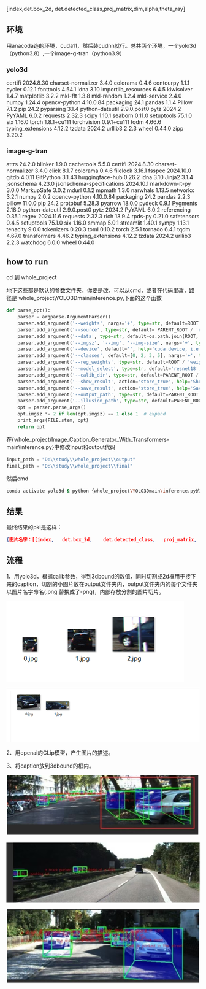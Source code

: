 [index,det.box_2d, det.detected_class,proj_matrix,dim,alpha,theta_ray]







## 环境

用anacoda造的环境，cuda11，然后装cudnn就行。总共两个环境，一个yolo3d（python3.8）,一个image-g-tran（python3.9）

### yolo3d

certifi             2024.8.30
charset-normalizer  3.4.0
colorama            0.4.6
contourpy           1.1.1
cycler              0.12.1
fonttools           4.54.1
idna                3.10
importlib_resources 6.4.5
kiwisolver          1.4.7
matplotlib          3.2.2
mkl-fft             1.3.8
mkl-random          1.2.4
mkl-service         2.4.0
numpy               1.24.4
opencv-python       4.10.0.84
packaging           24.1
pandas              1.1.4
Pillow              7.1.2
pip                 24.2
pyparsing           3.1.4
python-dateutil     2.9.0.post0
pytz                2024.2
PyYAML              6.0.2
requests            2.32.3
scipy               1.10.1
seaborn             0.11.0
setuptools          75.1.0
six                 1.16.0
torch               1.8.1+cu111
torchvision         0.9.1+cu111
tqdm                4.66.6
typing_extensions   4.12.2
tzdata              2024.2
urllib3             2.2.3
wheel               0.44.0
zipp                3.20.2

### image-g-tran

attrs                     24.2.0
blinker                   1.9.0
cachetools                5.5.0
certifi                   2024.8.30
charset-normalizer        3.4.0
click                     8.1.7
colorama                  0.4.6
filelock                  3.16.1
fsspec                    2024.10.0
gitdb                     4.0.11
GitPython                 3.1.43
huggingface-hub           0.26.2
idna                      3.10
Jinja2                    3.1.4
jsonschema                4.23.0
jsonschema-specifications 2024.10.1
markdown-it-py            3.0.0
MarkupSafe                3.0.2
mdurl                     0.1.2
mpmath                    1.3.0
narwhals                  1.13.5
networkx                  3.2.1
numpy                     2.0.2
opencv-python             4.10.0.84
packaging                 24.2
pandas                    2.2.3
pillow                    11.0.0
pip                       24.2
protobuf                  5.28.3
pyarrow                   18.0.0
pydeck                    0.9.1
Pygments                  2.18.0
python-dateutil           2.9.0.post0
pytz                      2024.2
PyYAML                    6.0.2
referencing               0.35.1
regex                     2024.11.6
requests                  2.32.3
rich                      13.9.4
rpds-py                   0.21.0
safetensors               0.4.5
setuptools                75.1.0
six                       1.16.0
smmap                     5.0.1
streamlit                 1.40.1
sympy                     1.13.1
tenacity                  9.0.0
tokenizers                0.20.3
toml                      0.10.2
torch                     2.5.1
tornado                   6.4.1
tqdm                      4.67.0
transformers              4.46.2
typing_extensions         4.12.2
tzdata                    2024.2
urllib3                   2.2.3
watchdog                  6.0.0
wheel                     0.44.0

## how to run

cd 到 whole_project 

地下这些都是默认的参数文件夹，你要是改，可以从cmd，或者在代码里改，路径是 whole_project\YOLO3Dmain\inference.py,下面的这个函数

```python
def parse_opt():
    parser = argparse.ArgumentParser()
    parser.add_argument('--weights', nargs='+', type=str, default=ROOT / 'yolov5s.pt', help='model path(s)')
    parser.add_argument('--source', type=str, default= PARENT_ROOT / 'eval/image_2' , help='file/dir/URL/glob, 0 for webcam')  ###PARENT_ROOT / 'eval/image_2' 
    parser.add_argument('--data', type=str, default=os.path.join(ROOT,'data/coco128.yaml'), help='(optional) dataset.yaml path')
    parser.add_argument('--imgsz', '--img', '--img-size', nargs='+', type=int, default=[640], help='inference size h,w')
    parser.add_argument('--device', default='', help='cuda device, i.e. 0 or 0,1,2,3 or cpu')
    parser.add_argument('--classes', default=[0, 2, 3, 5], nargs='+', type=int, help='filter by class: --classes 0, or --classes 0 2 3')
    parser.add_argument('--reg_weights', type=str, default=ROOT / 'weights/resnet18.pkl', help='Regressor model weights')
    parser.add_argument('--model_select', type=str, default='resnet18', help='Regressor model list: resnet, vgg, eff')
    parser.add_argument('--calib_dir', type=str, default=PARENT_ROOT / 'eval/calib', help='Calibration  path')
    parser.add_argument('--show_result', action='store_true', help='Show Results with imshow')
    parser.add_argument('--save_result', action='store_true', help='Save result')
    parser.add_argument('--output_path', type=str, default=PARENT_ROOT / 'output', help='Save output pat')
    parser.add_argument('--illusion_path', type=str, default=PARENT_ROOT / 'final', help='illusion pat')
    opt = parser.parse_args()
    opt.imgsz *= 2 if len(opt.imgsz) == 1 else 1  # expand
    print_args(FILE.stem, opt)
    return opt
```

在{whole_project\Image_Caption_Generator_With_Transformers-main\inference.py}中修改input和output代码

```python
input_path = "D:\\study\\whole_project\\output"
final_path = "D:\\study\\whole_project\\final"
```

然后cmd


```bash
conda activate yolo3d & python {whole_project\YOLO3Dmain\inference.py的绝对路径} & conda deactivate & conda  activate image-g-tran & python {whole_project\Image_Caption_Generator_With_Transformers-main\inference.py的绝对路径}
```

## 结果

最终结果的pkl是这样：

```json
{图片名字：[[index,   det.box_2d,    det.detected_class,   proj_matrix,  dim,alpha,theta_ray,description,score],…………]}
```



## 流程

1、用yolo3d，根据calib参数，得到3dbound的数值，同时切割成2d框用于接下来的caption，切割的小图片放在output文件夹内，output文件夹内的每个文件夹以图片名字命名(.png 替换成了-png)，内部存放分割的图片切片。

![image-20250318151524192](assets/image-20250318151524192.png)

![image-20250318151726283](assets/image-20250318151726283.png)

2、用openai的CLip模型，产生图片的描述。

3、将caption放到3dbound的框内。

![image-20250318152150210](assets/image-20250318152150210.png)

![66d83577c0d5e0bf4f512cc76bdf04e](assets/66d83577c0d5e0bf4f512cc76bdf04e.jpg)



![image-20250318152217085](assets/image-20250318152217085.png)

